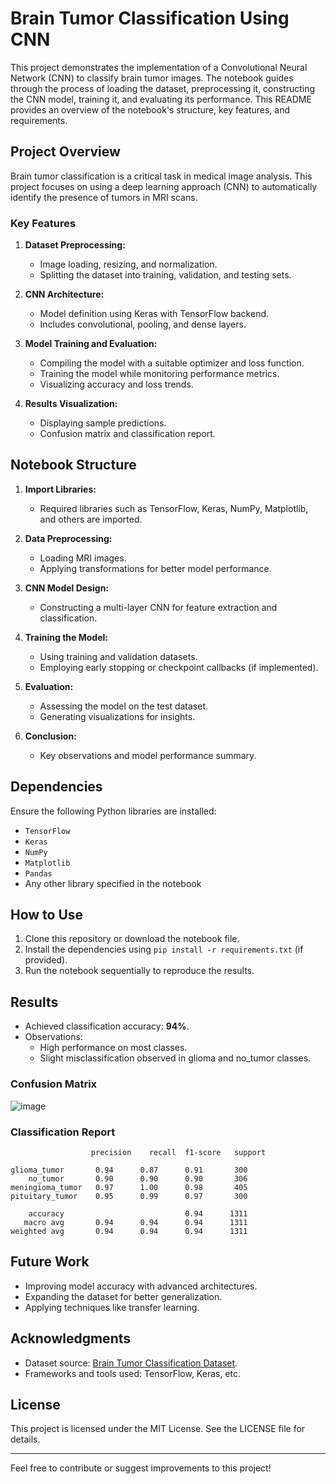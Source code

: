 # Brain Tumor Classification Using CNN

This project demonstrates the implementation of a Convolutional Neural Network (CNN) to classify brain tumor images. The notebook guides through the process of loading the dataset, preprocessing it, constructing the CNN model, training it, and evaluating its performance. This README provides an overview of the notebook's structure, key features, and requirements.

## Project Overview
Brain tumor classification is a critical task in medical image analysis. This project focuses on using a deep learning approach (CNN) to automatically identify the presence of tumors in MRI scans.

### Key Features
1. **Dataset Preprocessing:**
   - Image loading, resizing, and normalization.
   - Splitting the dataset into training, validation, and testing sets.

2. **CNN Architecture:**
   - Model definition using Keras with TensorFlow backend.
   - Includes convolutional, pooling, and dense layers.

3. **Model Training and Evaluation:**
   - Compiling the model with a suitable optimizer and loss function.
   - Training the model while monitoring performance metrics.
   - Visualizing accuracy and loss trends.

4. **Results Visualization:**
   - Displaying sample predictions.
   - Confusion matrix and classification report.

## Notebook Structure
1. **Import Libraries:**
   - Required libraries such as TensorFlow, Keras, NumPy, Matplotlib, and others are imported.

2. **Data Preprocessing:**
   - Loading MRI images.
   - Applying transformations for better model performance.

3. **CNN Model Design:**
   - Constructing a multi-layer CNN for feature extraction and classification.

4. **Training the Model:**
   - Using training and validation datasets.
   - Employing early stopping or checkpoint callbacks (if implemented).

5. **Evaluation:**
   - Assessing the model on the test dataset.
   - Generating visualizations for insights.

6. **Conclusion:**
   - Key observations and model performance summary.

## Dependencies
Ensure the following Python libraries are installed:
- `TensorFlow`
- `Keras`
- `NumPy`
- `Matplotlib`
- `Pandas`
- Any other library specified in the notebook

## How to Use
1. Clone this repository or download the notebook file.
2. Install the dependencies using `pip install -r requirements.txt` (if provided).
3. Run the notebook sequentially to reproduce the results.

## Results
- Achieved classification accuracy: **94%**.
- Observations:
  - High performance on most classes.
  - Slight misclassification observed in glioma and no_tumor classes.

### Confusion Matrix
![image](https://github.com/user-attachments/assets/74ff75c0-9dc5-43c5-ac0d-cead36096823)


### Classification Report
```
                  precision    recall  f1-score   support

glioma_tumor       0.94      0.87      0.91       300
    no_tumor       0.90      0.90      0.90       306
meningioma_tumor   0.97      1.00      0.98       405
pituitary_tumor    0.95      0.99      0.97       300

    accuracy                           0.94      1311
   macro avg       0.94      0.94      0.94      1311
weighted avg       0.94      0.94      0.94      1311
```

## Future Work
- Improving model accuracy with advanced architectures.
- Expanding the dataset for better generalization.
- Applying techniques like transfer learning.

## Acknowledgments
- Dataset source: [Brain Tumor Classification Dataset](https://www.kaggle.com/datasets/masoudnickparvar/brain-tumor-mri-dataset).
- Frameworks and tools used: TensorFlow, Keras, etc.

## License
This project is licensed under the MIT License. See the LICENSE file for details.

---
Feel free to contribute or suggest improvements to this project!

